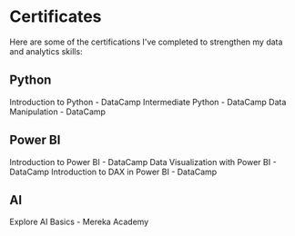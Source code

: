 # Certificates
Here are some of the certifications I've completed to strengthen my data and analytics skills:

## Python
Introduction to Python - DataCamp
Intermediate Python - DataCamp
Data Manipulation - DataCamp

## Power BI
Introduction to Power BI - DataCamp
Data Visualization with Power BI - DataCamp
Introduction to DAX in Power BI - DataCamp

## AI
Explore AI Basics - Mereka Academy
